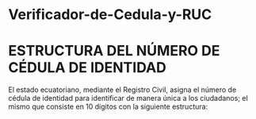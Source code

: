 # Verificador-de-Cedula-y-RUC

# ESTRUCTURA DEL NÚMERO DE CÉDULA DE IDENTIDAD
El estado ecuatoriano, mediante el Registro Civil, asigna el número de cédula de identidad para identificar de manera única a los ciudadanos; el mismo que consiste en 10 dígitos con la siguiente estructura:

##